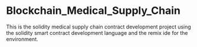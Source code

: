 # Blockchain_Medical_Supply_Chain
This is the solidity medical supply chain contract development project using the solidity smart contract development language and the remix ide for the environment.
